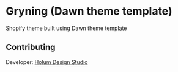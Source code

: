 # Gryning (Dawn theme template)

Shopify theme built using Dawn theme template

## Contributing

Developer: [Holum Design Studio](https://www.eivindholum.no/)
